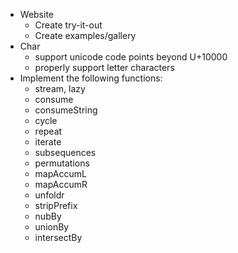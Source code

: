 - Website
  + Create try-it-out
  + Create examples/gallery
- Char
  + support unicode code points beyond U+10000
  + properly support letter characters
- Implement the following functions:
  + stream, lazy
  + consume
  + consumeString
  + cycle
  + repeat
  + iterate
  + subsequences
  + permutations
  + mapAccumL
  + mapAccumR
  + unfoldr
  + stripPrefix
  + nubBy
  + unionBy
  + intersectBy
